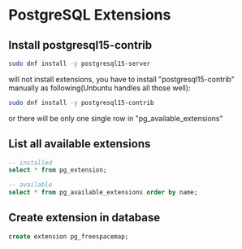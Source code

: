 # PostgreSQL Extensions

## Install postgresql15-contrib

```bash
sudo dnf install -y postgresql15-server
```

will not install extensions, you have to install "postgresql15-contrib" manually as following(Unbuntu handles all those well):

```bash
sudo dnf install -y postgresql15-contrib
```
or there will be only one single row in "pg_available_extensions"


## List all available extensions

```sql
-- installed
select * from pg_extension;

-- available
select * from pg_available_extensions order by name;
```

## Create extension in database

```sql
create extension pg_freespacemap;
```
